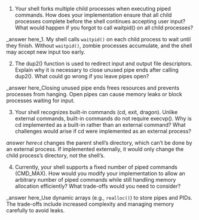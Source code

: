 1. Your shell forks multiple child processes when executing piped commands. How does your implementation ensure that all child processes complete before the shell continues accepting user input? What would happen if you forgot to call waitpid() on all child processes?

_answer here_1. 
My shell calls `waitpid()` on each child process to wait until they finish. Without `waitpid()`, zombie processes accumulate, and the shell may accept new input too early.  

2. The dup2() function is used to redirect input and output file descriptors. Explain why it is necessary to close unused pipe ends after calling dup2(). What could go wrong if you leave pipes open?

_answer here_Closing unused pipe ends frees resources and prevents processes from hanging. Open pipes can cause memory leaks or block processes waiting for input.  

3. Your shell recognizes built-in commands (cd, exit, dragon). Unlike external commands, built-in commands do not require execvp(). Why is cd implemented as a built-in rather than an external command? What challenges would arise if cd were implemented as an external process?

_answer here_`cd` changes the parent shell’s directory, which can’t be done by an external process. If implemented externally, it would only change the child process’s directory, not the shell’s.  

4. Currently, your shell supports a fixed number of piped commands (CMD_MAX). How would you modify your implementation to allow an arbitrary number of piped commands while still handling memory allocation efficiently? What trade-offs would you need to consider?

_answer here_Use dynamic arrays (e.g., `realloc()`) to store pipes and PIDs. The trade-offs include increased complexity and managing memory carefully to avoid leaks.

